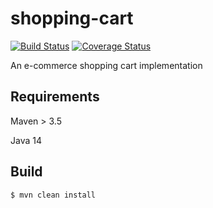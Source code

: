 # shopping-cart

[![Build Status](https://travis-ci.com/fuatkarakus/shopping-cart.svg?branch=master)](https://travis-ci.com/fuatkarakus/shopping-cart)
[![Coverage Status](https://coveralls.io/repos/github/fuatkarakus/shopping-cart/badge.svg)](https://coveralls.io/github/fuatkarakus/shopping-cart)

An e-commerce shopping cart implementation

## Requirements

Maven > 3.5

Java 14

## Build 

`$ mvn clean install`
